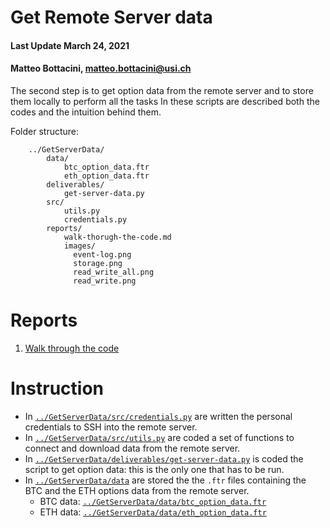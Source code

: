 # Get Remote Server data

#### Last Update March 24, 2021 ####
#### Matteo Bottacini, [matteo.bottacini@usi.ch](mailto:matteo.bottacini@usi.ch) ####

The second step is to get option data from the remote server and to store them locally to perform all the tasks
In these scripts are described both the codes and the intuition behind them.


Folder structure:
~~~~
    ../GetServerData/
        data/
            btc_option_data.ftr
            eth_option_data.ftr
        deliverables/
            get-server-data.py
        src/
            utils.py
            credentials.py
        reports/
            walk-thorugh-the-code.md
            images/
              event-log.png
              storage.png
              read_write_all.png
              read_write.png
~~~~


# Reports

1. [Walk through the code](reports/walk-through-the-code.md)


# Instruction
* In [`../GetServerData/src/credentials.py`](../GetServerData/src/credentials.py) are written the personal credentials to SSH into the remote server.
* In [`../GetServerData/src/utils.py`](../GetServerData/src/utils.py) are coded a set of functions to connect and download data from the remote server.
* In [`../GetServerData/deliverables/get-server-data.py`](../GetServerData/deliverables/get-server-data.py) is coded the script to get option data: this is the only one that has to be run.
* In [`../GetServerData/data`](../GetServerData/data) are stored the the `.ftr` files containing the BTC and the ETH options data from the remote server.
    * BTC data: [`../GetServerData/data/btc_option_data.ftr`](../GetServerData/data/btc_option_data.ftr)
    * ETH data: [`../GetServerData/data/eth_option_data.ftr`](../GetServerData/data/eth_option_data.ftr)
